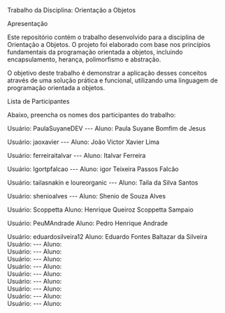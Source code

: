 Trabalho da Disciplina: Orientação a Objetos

Apresentação

Este repositório contém o trabalho desenvolvido para a disciplina de Orientação a Objetos. O projeto foi elaborado com base nos princípios fundamentais da programação orientada a objetos, incluindo encapsulamento, herança, polimorfismo e abstração.

O objetivo deste trabalho é demonstrar a aplicação desses conceitos através de uma solução prática e funcional, utilizando uma linguagem de programação orientada a objetos.

Lista de Participantes

Abaixo, preencha os nomes dos participantes do trabalho:

Usuário: PaulaSuyaneDEV   ---  Aluno: Paula Suyane Bomfim de Jesus

Usuário: jaoxavier        ---  Aluno: João Victor Xavier Lima  

Usuário: ferreiraitalvar  ---  Aluno: Italvar Ferreira

Usuário: Igortpfalcao     ---  Aluno: igor Teixeira Passos Falcão  

Usuário: tailasnakin e loureorganic --- Aluno: Taila da Silva Santos

Usuário: shenioalves ---  Aluno:  Shenio de Souza Alves

Usuário:  Scoppetta  Aluno:  Henrique Queiroz Scoppetta Sampaio

Usuário:  PeuMAndrade  Aluno: Pedro Henrique Andrade  

Usuário:  eduardosilveira12  Aluno:  Eduardo Fontes Baltazar da Silveira
Usuário:  ---  Aluno:  
Usuário:  ---  Aluno:  
Usuário:  ---  Aluno:  
Usuário:  ---  Aluno:  
Usuário:  ---  Aluno:  
Usuário:  ---  Aluno:  
Usuário:  ---  Aluno:  
Usuário:  ---  Aluno:  
Usuário:  ---  Aluno:  



























































